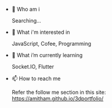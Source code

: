 - 👋 Who am i

  Searching...
  
- 👀 What i'm interested in

  JavaScript, Cofee, Programming
  
- 🌱 What i’m currently learning

  Socket.IO, Flutter

- 📫 How to reach me

  Refer the follow me section in this site: https://amitham.github.io/3dportfolio/

<!---
amitham/amitham is a ✨ special ✨ repository because its `README.md` (this file) appears on your GitHub profile.
You can click the Preview link to take a look at your changes.
--->
